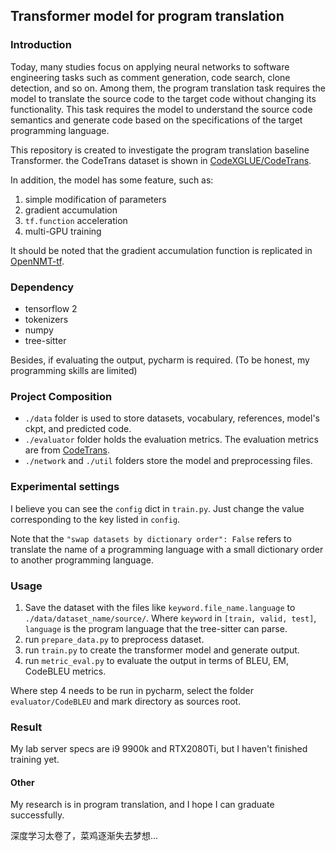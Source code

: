 ## Transformer model for program translation

### Introduction

Today, many studies focus on applying neural networks to software engineering tasks such as comment generation, code search, clone detection, and so on. Among them, the program translation task requires the model to translate the source code to the target code without changing its functionality. This task requires the model to understand the source code semantics and generate code based on the specifications of the target programming language.

This repository is created to investigate the program translation baseline Transformer. the CodeTrans dataset is shown in [CodeXGLUE/CodeTrans](https://github.com/microsoft/CodeXGLUE/tree/main/Code-Code/code-to-code-trans).

In addition, the model has some feature, such as:

1. simple modification of parameters
2. gradient accumulation
3. `tf.function` acceleration
4. multi-GPU training

It should be noted that the gradient accumulation function is replicated in [OpenNMT-tf](https://github.com/OpenNMT/OpenNMT-tf).



### Dependency

- tensorflow 2
- tokenizers
- numpy
- tree-sitter

Besides, if evaluating the output, pycharm is required. (To be honest, my programming skills are limited)

### Project Composition

- `./data` folder is used to store datasets, vocabulary, references, model's ckpt, and predicted code.
- `./evaluator` folder holds the evaluation metrics. The evaluation metrics are from [CodeTrans](https://github.com/microsoft/CodeXGLUE/tree/main/Code-Code/code-to-code-trans/evaluator).
- `./network` and `./util` folders store the model and preprocessing files.

### Experimental settings
I believe you can see the `config` dict in `train.py`. Just change the value corresponding to the key listed in `config`. 

Note that the `"swap datasets by dictionary order": False` refers to translate the name of a programming language with a small dictionary order to another programming language.

### Usage

1. Save the dataset with the files like `keyword.file_name.language` to `./data/dataset_name/source/`. Where `keyword` in `[train, valid, test]`, `language` is the program language that the tree-sitter can parse.
2. run `prepare_data.py` to preprocess dataset.
3. run `train.py` to create the transformer model and generate output.
4. run `metric_eval.py` to evaluate the output in terms of BLEU, EM, CodeBLEU metrics. 

Where step 4 needs to be run in pycharm, select the folder `evaluator/CodeBLEU` and mark directory as sources root.

### Result

My lab server specs are i9 9900k and RTX2080Ti, but I haven't finished training yet.

#### Other

My research is in program translation, and I hope I can graduate successfully.

深度学习太卷了，菜鸡逐渐失去梦想...

